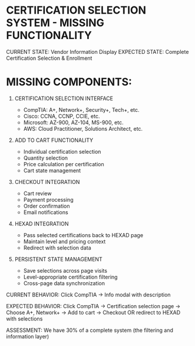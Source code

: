 CERTIFICATION SELECTION SYSTEM - MISSING FUNCTIONALITY
=====================================================

CURRENT STATE: Vendor Information Display
EXPECTED STATE: Complete Certification Selection & Enrollment

MISSING COMPONENTS:
===================

1. CERTIFICATION SELECTION INTERFACE
   - CompTIA: A+, Network+, Security+, Tech+, etc.
   - Cisco: CCNA, CCNP, CCIE, etc.
   - Microsoft: AZ-900, AZ-104, MS-900, etc.
   - AWS: Cloud Practitioner, Solutions Architect, etc.

2. ADD TO CART FUNCTIONALITY
   - Individual certification selection
   - Quantity selection
   - Price calculation per certification
   - Cart state management

3. CHECKOUT INTEGRATION
   - Cart review
   - Payment processing
   - Order confirmation
   - Email notifications

4. HEXAD INTEGRATION
   - Pass selected certifications back to HEXAD page
   - Maintain level and pricing context
   - Redirect with selection data

5. PERSISTENT STATE MANAGEMENT
   - Save selections across page visits
   - Level-appropriate certification filtering
   - Cross-page data synchronization

CURRENT BEHAVIOR:
Click CompTIA → Info modal with description

EXPECTED BEHAVIOR:
Click CompTIA → Certification selection page → Choose A+, Network+ → Add to cart → Checkout OR redirect to HEXAD with selections

ASSESSMENT: We have 30% of a complete system (the filtering and information layer)